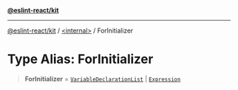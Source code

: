 [**@eslint-react/kit**](../../README.md)

***

[@eslint-react/kit](../../README.md) / [\<internal\>](../README.md) / ForInitializer

# Type Alias: ForInitializer

> **ForInitializer** = [`VariableDeclarationList`](../interfaces/VariableDeclarationList.md) \| [`Expression`](../interfaces/Expression.md)
